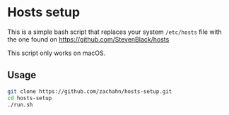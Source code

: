 # Hosts setup

This is a simple bash script that replaces your system `/etc/hosts` file with
the one found on https://github.com/StevenBlack/hosts

This script only works on macOS.

## Usage

```bash
git clone https://github.com/zachahn/hosts-setup.git
cd hosts-setup
./run.sh
```

